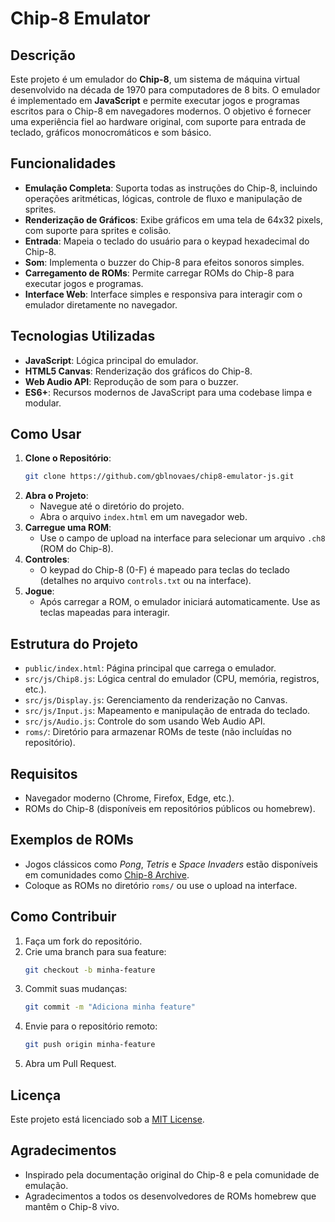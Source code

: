 # Chip-8 Emulator

## Descrição

Este projeto é um emulador do **Chip-8**, um sistema de máquina virtual desenvolvido na década de 1970 para computadores de 8 bits. O emulador é implementado em **JavaScript** e permite executar jogos e programas escritos para o Chip-8 em navegadores modernos. O objetivo é fornecer uma experiência fiel ao hardware original, com suporte para entrada de teclado, gráficos monocromáticos e som básico.

## Funcionalidades

- **Emulação Completa**: Suporta todas as instruções do Chip-8, incluindo operações aritméticas, lógicas, controle de fluxo e manipulação de sprites.
- **Renderização de Gráficos**: Exibe gráficos em uma tela de 64x32 pixels, com suporte para sprites e colisão.
- **Entrada**: Mapeia o teclado do usuário para o keypad hexadecimal do Chip-8.
- **Som**: Implementa o buzzer do Chip-8 para efeitos sonoros simples.
- **Carregamento de ROMs**: Permite carregar ROMs do Chip-8 para executar jogos e programas.
- **Interface Web**: Interface simples e responsiva para interagir com o emulador diretamente no navegador.

## Tecnologias Utilizadas

- **JavaScript**: Lógica principal do emulador.
- **HTML5 Canvas**: Renderização dos gráficos do Chip-8.
- **Web Audio API**: Reprodução de som para o buzzer.
- **ES6+**: Recursos modernos de JavaScript para uma codebase limpa e modular.

## Como Usar

1. **Clone o Repositório**:
   ```bash
   git clone https://github.com/gblnovaes/chip8-emulator-js.git
   ```
2. **Abra o Projeto**:
   - Navegue até o diretório do projeto.
   - Abra o arquivo `index.html` em um navegador web.
3. **Carregue uma ROM**:
   - Use o campo de upload na interface para selecionar um arquivo `.ch8` (ROM do Chip-8).
4. **Controles**:
   - O keypad do Chip-8 (0-F) é mapeado para teclas do teclado (detalhes no arquivo `controls.txt` ou na interface).
5. **Jogue**:
   - Após carregar a ROM, o emulador iniciará automaticamente. Use as teclas mapeadas para interagir.

## Estrutura do Projeto

- `public/index.html`: Página principal que carrega o emulador.
- `src/js/Chip8.js`: Lógica central do emulador (CPU, memória, registros, etc.).
- `src/js/Display.js`: Gerenciamento da renderização no Canvas.
- `src/js/Input.js`: Mapeamento e manipulação de entrada do teclado.
- `src/js/Audio.js`: Controle do som usando Web Audio API.
- `roms/`: Diretório para armazenar ROMs de teste (não incluídas no repositório).

## Requisitos

- Navegador moderno (Chrome, Firefox, Edge, etc.).
- ROMs do Chip-8 (disponíveis em repositórios públicos ou homebrew).

## Exemplos de ROMs

- Jogos clássicos como _Pong_, _Tetris_ e _Space Invaders_ estão disponíveis em comunidades como [Chip-8 Archive](https://chip8.github.io/).
- Coloque as ROMs no diretório `roms/` ou use o upload na interface.

## Como Contribuir

1. Faça um fork do repositório.
2. Crie uma branch para sua feature:
   ```bash
   git checkout -b minha-feature
   ```
3. Commit suas mudanças:
   ```bash
   git commit -m "Adiciona minha feature"
   ```
4. Envie para o repositório remoto:
   ```bash
   git push origin minha-feature
   ```
5. Abra um Pull Request.

## Licença

Este projeto está licenciado sob a [MIT License](LICENSE).

## Agradecimentos

- Inspirado pela documentação original do Chip-8 e pela comunidade de emulação.
- Agradecimentos a todos os desenvolvedores de ROMs homebrew que mantêm o Chip-8 vivo.
